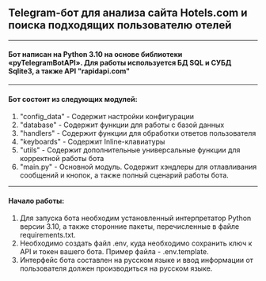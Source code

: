 ## **Telegram-бот для анализа сайта Hotels.com и поиска подходящих пользователю отелей**
___
#### Бот написан на Python 3.10 на основе библиотеки «pyTelegramBotAPI». Для работы используется БД SQL и СУБД Sqlite3, а также API "rapidapi.com"
___
#### Бот состоит из следующих модулей:
1. "config_data" - Содержит настройки конфигурации
2. "database" - Содержит функции для работы с базой данных
3. "handlers" - Содержит функции для обработки ответов пользователя
4. "keyboards" - Содержит Inline-клавиатуры
5. "utils" - Содержит дополнительные универсальные функции для корректной работы бота
6. "main.py" - Основной модуль. Содержит хэндлеры для отлавливания сообщений и кнопок, а также полный сценарий работы бота.
___
#### Начало работы: 
1. Для запуска бота необходим установленный интерпретатор Python версии 3.10, а также сторонние пакеты, перечисленные в файле requirements.txt. 
2. Необходимо создать файл .env, куда необходимо сохранить ключ к API и токен вашего бота. Пример файла - .env.template.  
3. Интерфейс бота составлен на русском языке и ввод информации от пользователя должен производиться на русском языке.
